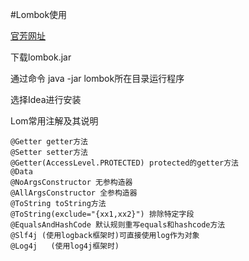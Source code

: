 #Lombok使用

[官芳网址](https://www.projectlombok.org/)

下载lombok.jar

通过命令 java -jar lombok所在目录运行程序

选择Idea进行安装

Lom常用注解及其说明
	
	@Getter getter方法
	@Setter setter方法
	@Getter(AccessLevel.PROTECTED) protected的getter方法
	@Data 
	@NoArgsConstructor 无参构造器
	@AllArgsConstructor 全参构造器
	@ToString toString方法
	@ToString(exclude="{xx1,xx2}") 排除特定字段
	@EqualsAndHashCode 默认规则重写equals和hashcode方法
	@Slf4j (使用logback框架时)可直接使用log作为对象
	@Log4j	 (使用log4j框架时)


